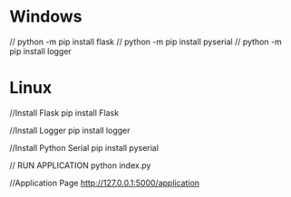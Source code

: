 
<h1>Windows</h1>
// python -m pip install flask
// python -m pip install pyserial
// python -m pip install logger

<h1>Linux</h1>
//Install Flask
pip install Flask

//Install Logger
pip install logger

//Install Python Serial
pip install pyserial

// RUN APPLICATION
python index.py

//Application Page
http://127.0.0.1:5000/application
